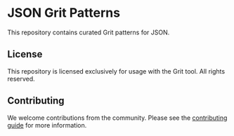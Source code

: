 # JSON Grit Patterns

This repository contains curated Grit patterns for JSON.

## License

This repository is licensed exclusively for usage with the Grit tool.
All rights reserved.

## Contributing

We welcome contributions from the community. Please see the [contributing guide](CONTRIBUTING.md) for more information.
